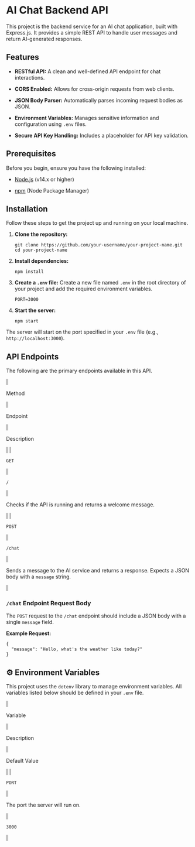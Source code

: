 # AI Chat Backend API

This project is the backend service for an AI chat application, built with Express.js. It provides a simple REST API to handle user messages and return AI-generated responses.

## Features

-   **RESTful API:** A clean and well-defined API endpoint for chat interactions.

-   **CORS Enabled:** Allows for cross-origin requests from web clients.

-   **JSON Body Parser:** Automatically parses incoming request bodies as JSON.

-   **Environment Variables:** Manages sensitive information and configuration using `.env` files.

-   **Secure API Key Handling:** Includes a placeholder for API key validation.

## Prerequisites

Before you begin, ensure you have the following installed:

-   [Node.js](https://nodejs.org/en/ "null") (v14.x or higher)

-   [npm](https://www.npmjs.com/ "null") (Node Package Manager)

## Installation

Follow these steps to get the project up and running on your local machine.

1.  **Clone the repository:**

    ```
    git clone https://github.com/your-username/your-project-name.git
    cd your-project-name

    ```

2.  **Install dependencies:**

    ```
    npm install

    ```

3.  **Create a `.env` file:** Create a new file named `.env` in the root directory of your project and add the required environment variables.

    ```
    PORT=3000

    ```

4.  **Start the server:**

    ```
    npm start

    ```

The server will start on the port specified in your `.env` file (e.g., `http://localhost:3000`).

## API Endpoints

The following are the primary endpoints available in this API.

|

Method

 |

Endpoint

 |

Description

 |
|

`GET`

 |

`/`

 |

Checks if the API is running and returns a welcome message.

 |
|

`POST`

 |

`/chat`

 |

Sends a message to the AI service and returns a response. Expects a JSON body with a `message` string.

 |

### `/chat` Endpoint Request Body

The `POST` request to the `/chat` endpoint should include a JSON body with a single `message` field.

**Example Request:**

```
{
  "message": "Hello, what's the weather like today?"
}

```

⚙️ Environment Variables
------------------------

This project uses the `dotenv` library to manage environment variables. All variables listed below should be defined in your `.env` file.

|

Variable

 |

Description

 |

Default Value

 |
|

`PORT`

 |

The port the server will run on.

 |

`3000`

 |
